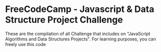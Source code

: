 # FreeCodeCamp - Javascript & Data Structure Project Challenge
These are the compilation of all Challenge that includes on "JavaScript Algorithms and Data Structures Projects". For learning purposes, you can freely use this code

